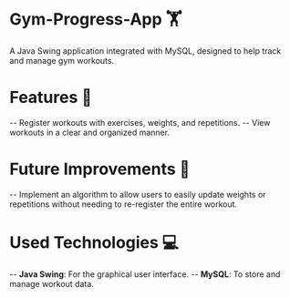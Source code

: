 # Gym-Progress-App 🏋️

A Java Swing application integrated with MySQL, designed to help track and manage gym workouts.

# Features 🌟

-- Register workouts with exercises, weights, and repetitions.
-- View workouts in a clear and organized manner.

# Future Improvements 🚀

-- Implement an algorithm to allow users to easily update weights or repetitions without needing to re-register the entire workout.

# Used Technologies 💻

-- **Java Swing**: For the graphical user interface.
-- **MySQL**: To store and manage workout data.

